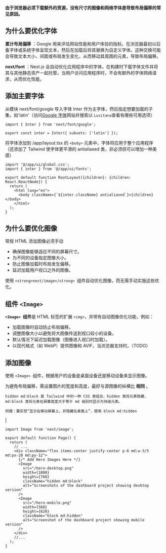 **由于浏览器必须下载额外的资源，没有尺寸的图像和网络字体是导致布局偏移的常见原因。**

## 为什么要优化字体

**累计布局偏移** ：Google 用来评估网站性能和用户体验的指标。在浏览器最初以后备字体或系统字体呈现文本，然后在加载后将其替换为自定义字体。这种交换可能会导致文本大小、间距或布局发生变化，从而移动其周围的元素，导致布局偏移。

**next/font** ：Next.js 会自动优化应用程序中的字体，在构建时下载字体文件并将其与其他静态资产一起托管。当用户访问应用程序时，不会有额外的字体网络请求，从而优化性能。

## 添加主要字体

从模块 next/font/google 导入字体 Inter 作为主字体，然后指定想要加载的子集，如'latin'（访问[Google 字体](https://fonts.google.com/)网站并搜索以 `Lusitana`查看有哪些可用选项）

```
import { Inter } from 'next/font/google';

export const inter = Inter({ subsets: ['latin'] });
```

将字体添加到 /app/layout.tsx 的 `<body>` 元素中，字体将应用于整个应用程序（还添加了 Tailwind 使字体更平滑的 antialiased 类，非必须但可以增加一种美感）

```
import '@/app/ui/global.css';
import { inter } from '@/app/ui/fonts';

export default function RootLayout({children}: {children: React.ReactNode}) {
  return (
    <html lang="en">
      <body className={`${inter.className} antialiased`}>{children}</body>
    </html>
  );
}
```

## 为什么要优化图像

常规 HTML 添加图像必须手动

- 确保图像能够适应不同的屏幕尺寸。
- 为不同的设备指定图像大小。
- 防止图像加载时布局发生偏移。
- 延迟加载用户视口之外的图像。

使用 `<strong>next/image</strong> `组件自动优化图像，而无需手动实施这些优化。

## 组件 `<Image>`

**`<Image> `组件**是 HTML 标签的扩展 `<img>`，并带有自动图像优化功能，例如：

- 加载图像时自动防止布局偏移。
- 调整图像大小以避免将大图像传送到视口较小的设备。
- 默认情况下延迟加载图像（图像进入视口时加载）。
- 以现代格式（如 WebP）提供图像和 AVIF，当浏览器支持时。（TODO）

## 添加图像

使用 `<Image> `组件，根据用户的设备是桌面设备还是移动设备来显示图像。

为避免布局偏移，需设置图片的宽度和高度，最好与源图像的纵横比 **相同** 。

`hidden md:block 是 Tailwind 中的一种 CSS 类组合，hidden 类将元素隐藏，md:block 类将元素在屏幕宽度大于等于 md 级别时显示为块级元素。`

`同理：要实现“显示在移动屏幕上，并隐藏在桌面上”，使用 block md:hidden`

|

```
import Image from 'next/image';

export default function Page() {
  return (
    // ...
    <div className="flex items-center justify-center p-6 md:w-3/5 md:px-28 md:py-12">
      {/* Add Hero Images Here */}
      <Image
        src="/hero-desktop.png"
        width={1000}
        height={760}
        className="hidden md:block"
        alt="Screenshots of the dashboard project showing desktop version"
      />
      <Image
        src="/hero-mobile.png"
        width={560}
        height={620}
        className="block md:hidden"
        alt="Screenshot of the dashboard project showing mobile version"
      />
    </div>
    //...
  );
}
```

|     |
| --- |
